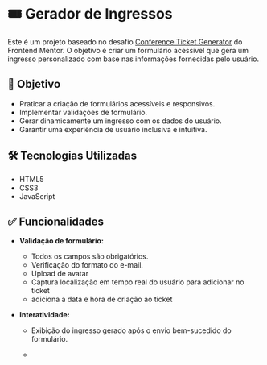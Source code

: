# 🎟️ Gerador de Ingressos

Este é um projeto baseado no desafio [Conference Ticket Generator](https://www.frontendmentor.io/challenges/conference-ticket-generator-oq5gFIU12w) do Frontend Mentor. 
O objetivo é criar um formulário acessível que gera um ingresso personalizado com base nas informações fornecidas pelo usuário.

## 🧠 Objetivo

- Praticar a criação de formulários acessíveis e responsivos.
- Implementar validações de formulário.
- Gerar dinamicamente um ingresso com os dados do usuário.
- Garantir uma experiência de usuário inclusiva e intuitiva.


## 🛠 Tecnologias Utilizadas

- HTML5
- CSS3
- JavaScript


## ✅ Funcionalidades

- **Validação de formulário:**
  - Todos os campos são obrigatórios.
  - Verificação do formato do e-mail.
  - Upload de avatar
  - Captura localização em tempo real do usuário para adicionar no ticket
  - adiciona a data e hora de criação ao ticket

- **Interatividade:**
  - Exibição do ingresso gerado após o envio bem-sucedido do formulário.
 
  - 
